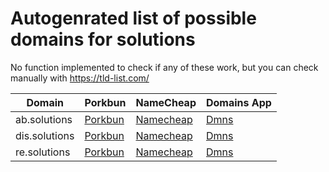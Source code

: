 # Autogenrated list of possible domains for solutions

No function implemented to check if any of these work, but you can check manually with https://tld-list.com/

| Domain | Porkbun | NameCheap | Domains App |
|---|---|---|---|
| ab.solutions | [Porkbun](https://porkbun.com/checkout/search?prb=e814663da1&tlds=&idnLanguage=&search=search&q=ab.solutions) | [Namecheap](https://www.namecheap.com/domains/registration/results/?domain=ab.solutions) | [Dmns](https://dmns.app/domains?q=ab.solutions) |
| dis.solutions | [Porkbun](https://porkbun.com/checkout/search?prb=e814663da1&tlds=&idnLanguage=&search=search&q=dis.solutions) | [Namecheap](https://www.namecheap.com/domains/registration/results/?domain=dis.solutions) | [Dmns](https://dmns.app/domains?q=dis.solutions) |
| re.solutions | [Porkbun](https://porkbun.com/checkout/search?prb=e814663da1&tlds=&idnLanguage=&search=search&q=re.solutions) | [Namecheap](https://www.namecheap.com/domains/registration/results/?domain=re.solutions) | [Dmns](https://dmns.app/domains?q=re.solutions) |
